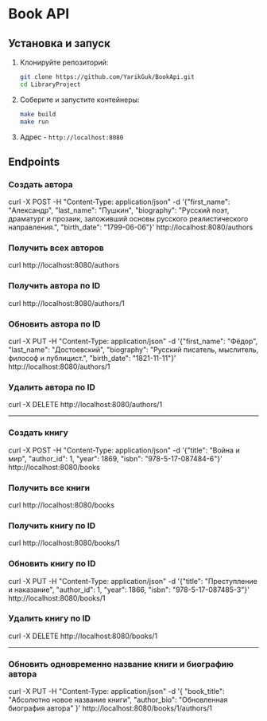 # Book API

## Установка и запуск

1. Клонируйте репозиторий:
    ```sh
    git clone https://github.com/YarikGuk/BookApi.git
    cd LibraryProject
    ```

2. Соберите и запустите контейнеры:
    ```sh
    make build
    make run
    ```

3. Адрес - `http://localhost:8080`

## Endpoints

### Создать автора
curl -X POST -H "Content-Type: application/json" -d '{"first_name": "Александр", "last_name": "Пушкин", "biography": "Русский поэт, драматург и прозаик, заложивший основы русского реалистического направления.", "birth_date": "1799-06-06"}' http://localhost:8080/authors

### Получить всех авторов
curl http://localhost:8080/authors

### Получить автора по ID
curl http://localhost:8080/authors/1

### Обновить автора по ID
curl -X PUT -H "Content-Type: application/json" -d '{"first_name": "Фёдор", "last_name": "Достоевский", "biography": "Русский писатель, мыслитель, философ и публицист.", "birth_date": "1821-11-11"}' http://localhost:8080/authors/1

### Удалить автора по ID
curl -X DELETE http://localhost:8080/authors/1

----------------------------

### Создать книгу
curl -X POST -H "Content-Type: application/json" -d '{"title": "Война и мир", "author_id": 1, "year": 1869, "isbn": "978-5-17-087484-6"}' http://localhost:8080/books

### Получить все книги
curl http://localhost:8080/books

### Получить книгу по ID
curl http://localhost:8080/books/1

### Обновить книгу по ID
curl -X PUT -H "Content-Type: application/json" -d '{"title": "Преступление и наказание", "author_id": 1, "year": 1866, "isbn": "978-5-17-087485-3"}' http://localhost:8080/books/1

### Удалить книгу по ID
curl -X DELETE http://localhost:8080/books/1

----------------------------

### Обновить одновременно название книги и биографию автора

curl -X PUT -H "Content-Type: application/json" -d '{  "book_title": "Абсолютно новое название книги", "author_bio": "Обновленная биография автора" }' http://localhost:8080/books/1/authors/1
